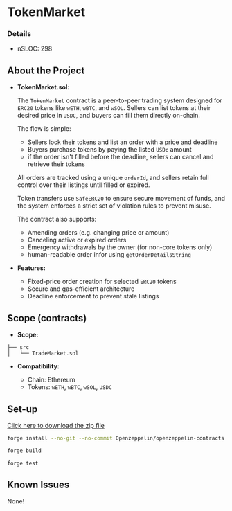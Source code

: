 # TokenMarket

[//]: # (contest-details-open)

### Details

- nSLOC: 298

## About the Project

- **TokenMarket.sol:**

  The `TokenMarket` contract is a peer-to-peer trading system designed for `ERC20` tokens like `wETH`, `wBTC`, and `wSOL`. Sellers can list tokens at their desired price in `USDC`, and buyers can fill them directly on-chain.

  The flow is simple:

  - Sellers lock their tokens and list an order with a price and deadline
  - Buyers purchase tokens by paying the listed `USDc` amount
  - if the order isn't filled before the deadline, sellers can cancel and retrieve their tokens

  All orders are tracked using a unique `orderId`, and sellers retain full control over their listings until filled or expired.

  Token transfers use `SafeERC20` to ensure secure movement of funds, and the system enforces a strict set of violation rules to prevent misuse.

  The contract also supports:

  - Amending orders (e.g. changing price or amount)
  - Canceling active or expired orders
  - Emergency withdrawals by the owner (for non-core tokens only)
  - human-readable order infor using `getOrderDetailsString`

- **Features:**

  - Fixed-price order creation for selected `ERC20` tokens
  - Secure and gas-efficient architecture
  - Deadline enforcement to prevent stale listings

[//]: # (contest-details-close)
[//]: # (scope-open)

## Scope (contracts)

- **Scope:**

```
├── src
│   └── TradeMarket.sol
```

- **Compatibility:**

  - Chain: Ethereum
  - Tokens: `wETH`, `wBTC`, `wSOL`, `USDC`

[//]: # (scope-close)
[//]: # (getting-started-open)

## Set-up

[Click here to download the zip file](https://minhaskamal.github.io/DownGit/#/home?url=https://github.com/ChainCheck-Security-Review-Team/Chain-Check-Thursday-Web3Clubs-Series/tree/main/Chain_Check_Thursday_Session5/TradeMarket)

```bash
forge install --no-git --no-commit Openzeppelin/openzeppelin-contracts

forge build

forge test
```

[//]: # (getting-started-close)
[//]: # (known-issues-open)

## Known Issues

None!

[//]: # (known-issues-close)
